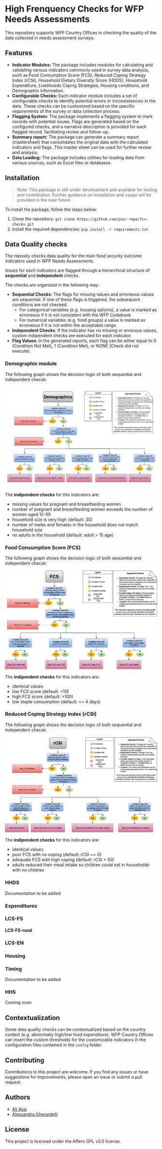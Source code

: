# High Frenquency Checks for WFP Needs Assessments

This repository supports WFP Country Offices in checking the quality of the data collected in needs assessment surveys. 

## Features

- **Indicator Modules:** The package includes modules for calculating and validating various indicators commonly used in survey data analysis, such as Food Consumption Score (FCS), Reduced Coping Strategy Index (rCSI), Household Dietary Diversity Score (HDDS), Household Expenditure, Livelihoods Coping Strategies, Housing conditions, and Demographic information.
- **Configurable Checks:** Each indicator module includes a set of configurable checks to identify potential errors or inconsistencies in the data. These checks can be customized based on the specific requirements of the survey or data collection process.
- **Flagging System:** The package implements a flagging system to mark records with potential issues. Flags are generated based on the configured checks, and a narrative description is provided for each flagged record, facilitating review and follow-up.
- **Summary report:** The package can generate a summary report (mastersheet) that consolidates the original data with the calculated indicators and flags. This master sheet can be used for further review and analysis.
- **Data Loading:** The package includes utilities for loading data from various sources, such as Excel files or databases.

## Installation
> Note: This package is still under development and available for testing and contribution. Further guidance on installation and usage will be provided in the near future.

To install the package, follow the steps below:

1. Clone the repository: `git clone https://github.com/your-repo/fcs-checks.git`
2. Install the required dependencies: `pip install -r requirements.txt`


## Data Quality checks
The reposity checks data quality for the main food security outcome indicators used in WFP Needs Assessments. 

Issues for each indicators are flagged through a hierarchical structure of **sequential** and **independent** checks.

The checks are organized in the following way:
- **Sequential Checks**: The flags for missing values and erroneous values are sequential. If one of these flags is triggered, the subsequent conditions are not checked. 
  - For categorical variables (e.g. housing options), a value is marked as erroneous if it is not consistent with the WFP Codebook. 
  - For numerical variables (e.g. food groups) a value is marked as erroneous if it is not within the acceptable range.
- **Independent Checks**: If the indicator has no missing or erronous values, custom indipendent checks are executed for each indicator. 
- **Flag Values**: In the generated reports, each flag can be either equal to 0 (Condition Not Met), 1 (Condition Met), or NONE (Check did not execute).

### Demographic module
The following graph shows the decision logic of both sequential and independent checsk:

![Demographics Checks](docs/demographic.png)

The **indipendent checks** for this indicators are:
- missing values for pregnant and breastfeeding women
- number of pregnant and breastfeeding women exceeds the number of women aged 12-59
- household size is very high (default: 30)
- number of males and females in the household does not match household size
- no adults in the household (default: adult > 15 age)

### Food Consumption Score (FCS)
The following graph shows the decision logic of both sequential and independent checsk:

![FCS Checks](docs/FCS.jpg)

The **indipendent checks** for this indicators are:
- identical values
- low FCS score (default: <10) 
- high FCS score (default: >100)
- low staple consumption (default: <= 4 days)

### Reduced Coping Strategy Index (rCSI)
The following graph shows the decision logic of both sequential and independent checsk:

![rCSI Checks](docs/rCSI.jpg)

The **indipendent checks** for this indicators are:
- identical values
- poor FCS with no coping (default: rCSI == 0)
- adequate FCS with high coping (default: rCSI > 50)
- adults reduced their meail intake so children could eat in households with no children

### HHDS
Documentation to be added

### Expenditures

### LCS-FS

#### LCS-FS-rural

### LCS-EN

### Housing

### Timing
Documentation to be added

### HHS
Coming soon

## Contextualization
Some data quality checks can be contextualized based on the country context (e.g. abnormally high/low food expenditure). WFP Country Offices can insert the custom thresholds for the customizable indicators in the configuration files contained in the ```config``` folder. 


## Contributing

Contributions to this project are welcome. If you find any issues or have suggestions for improvements, please open an issue or submit a pull request.


## Authors
- [Ali Assi](https://github.com/AssiALi16)
- [Alessandra Gherardelli](https://github.com/AlexGherardelli)

## License

This project is licensed under the Affero GPL v3.0 license.
